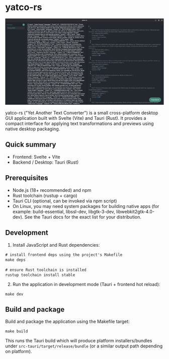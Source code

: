 yatco-rs
=======

![yatco-rs](screenshot.png)

yatco-rs ("Yet Another Text Converter") is a small cross-platform desktop GUI application built with Svelte (Vite) and Tauri (Rust). It provides a compact interface for applying text transformations and previews using native desktop packaging.

## Quick summary

- Frontend: Svelte + Vite
- Backend / Desktop: Tauri (Rust)

## Prerequisites

- Node.js (18+ recommended) and npm
- Rust toolchain (rustup + cargo)
- Tauri CLI (optional, can be invoked via npm script)
- On Linux, you may need system packages for building native apps (for example: build-essential, libssl-dev, libgtk-3-dev, libwebkit2gtk-4.0-dev). See the Tauri docs for the exact list for your distribution.

## Development

1. Install JavaScript and Rust dependencies:

```
# install frontend deps using the project's Makefile
make deps

# ensure Rust toolchain is installed
rustup toolchain install stable
```

2. Run the application in development mode (Tauri + frontend hot reload):

```
make dev
```

## Build and package

Build and package the application using the Makefile target:

```
make build
```

This runs the Tauri build which will produce platform installers/bundles under `src-tauri/target/release/bundle` (or a similar output path depending on platform).